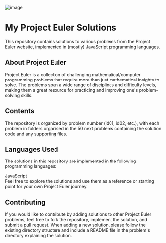 ![image](https://github.com/Keanin-Cupido/programming-problems-projecteuler/assets/71013521/e70e70ca-886c-473c-93e8-b166ff0ce4da)

# My Project Euler Solutions
This repository contains solutions to various problems from the Project Euler website, implemented in (mostly) JavaScript programming languages.

## About Project Euler
Project Euler is a collection of challenging mathematical/computer programming problems that require more than just mathematical insights to solve. The problems span a wide range of disciplines and difficulty levels, making them a great resource for practicing and improving one's problem-solving skills.

## Contents
The repository is organized by problem number (id01, id02, etc.), with each problem in folders organised in the 50 next problems containing the solution code and any supporting files. 

## Languages Used
The solutions in this repository are implemented in the following programming languages:

JavaScript    
Feel free to explore the solutions and use them as a reference or starting point for your own Project Euler journey.

## Contributing
If you would like to contribute by adding solutions to other Project Euler problems, feel free to fork the repository, implement the solution, and submit a pull request. When adding a new solution, please follow the existing directory structure and include a README file in the problem's directory explaining the solution.
